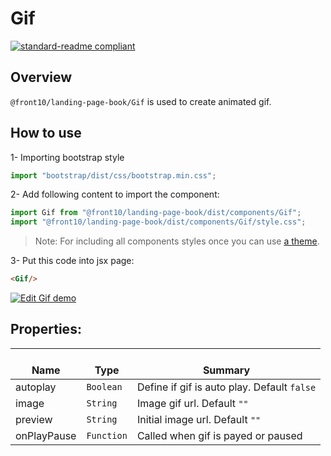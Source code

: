 # Gif

[![standard-readme compliant](https://img.shields.io/badge/standard--readme-OK-green.svg?style=flat-square)](https://github.com/RichardLitt/standard-readme)

## Overview
`@front10/landing-page-book/Gif` is used to create animated gif.

## How to use
1- Importing bootstrap style

```js
import "bootstrap/dist/css/bootstrap.min.css";
```
2- Add following content to import the component:

```js
import Gif from "@front10/landing-page-book/dist/components/Gif";
import "@front10/landing-page-book/dist/components/Gif/style.css";
```

> Note: For including all components styles once you can use [a theme](https://github.com/front10/landing-page-book/wiki/Theming).

3- Put this code into jsx page:
```html
<Gif/>
```
[![Edit Gif demo](https://codesandbox.io/static/img/play-codesandbox.svg)](https://codesandbox.io/s/7j1q6op150)

## Properties:

| </br>Name   | </br>Type | </br>Summary                                                                                 | 
| ------------| - | ------------------------------------------------------------------------------------------------------ |
| autoplay      | `Boolean` | Define if gif is auto play. Default `false` |
| image      | `String` | Image gif url. Default `""` |
| preview      | `String` | Initial image url. Default `""` |
| onPlayPause      | `Function` | Called when gif is payed or paused|